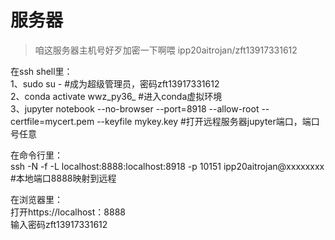 # 服务器

>
> 咱这服务器主机号好歹加密一下啊喂
> ipp20aitrojan/zft13917331612

在ssh shell里：  
1、sudo su - #成为超级管理员，密码zft13917331612  
2、conda activate wwz_py36_ #进入conda虚拟环境  
3、jupyter notebook --no-browser --port=8918 --allow-root --certfile=mycert.pem --keyfile mykey.key #打开远程服务器jupyter端口，端口号任意  

在命令行里：  
ssh -N -f -L localhost:8888:localhost:8918 -p 10151 ipp20aitrojan@xxxxxxxx #本地端口8888映射到远程  

在浏览器里：  
打开https://localhost：8888  
输入密码zft13917331612  
